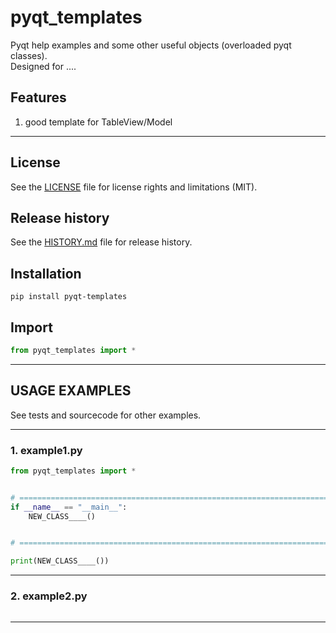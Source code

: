 # pyqt_templates
Pyqt help examples and some other useful objects (overloaded pyqt classes).  
Designed for ....  


## Features
1. good template for TableView/Model  


********************************************************************************
## License
See the [LICENSE](LICENSE) file for license rights and limitations (MIT).


## Release history
See the [HISTORY.md](HISTORY.md) file for release history.


## Installation
```commandline
pip install pyqt-templates
```


## Import
```python
from pyqt_templates import *
```


********************************************************************************
## USAGE EXAMPLES
See tests and sourcecode for other examples.

******************************
### 1. example1.py
```python
from pyqt_templates import *


# =====================================================================================================================
if __name__ == "__main__":
    NEW_CLASS____()


# =====================================================================================================================

print(NEW_CLASS____())
```

******************************
### 2. example2.py
```python

```

********************************************************************************
